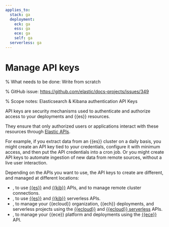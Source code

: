 ```yaml
---
applies_to:
  stack: ga
  deployment:
    eck: ga
    ess: ga
    ece: ga
    self: ga
  serverless: ga
---
```


# Manage API keys

% What needs to be done: Write from scratch

% GitHub issue: https://github.com/elastic/docs-projects/issues/349

% Scope notes: Elasticsearch & Kibana authentication API Keys


API keys are security mechanisms used to authenticate and authorize access to your deployments and {{es}} resources. 

They ensure that only authorized users or applications interact with these resources through [Elastic APIs](https://www.elastic.co/docs/api/).

For example, if you extract data from an {{es}} cluster on a daily basis, you might create an API key tied to your credentials, configure it with minimum access, and then put the API credentials into a cron job. Or you might create API keys to automate ingestion of new data from remote sources, without a live user interaction.

Depending on the APIs you want to use, the API keys to create are different, and managed at different locations:

- **[](api-keys/elasticsearch-api-keys.md)**, to use [{{es}}](https://www.elastic.co/docs/api/doc/elasticsearch/) and [{{kib}}](https://www.elastic.co/docs/api/doc/kibana/) APIs, and to manage remote cluster connections.
- **[](api-keys/serverless-project-api-keys.md)**, to use [{{es}}](https://www.elastic.co/docs/api/doc/elasticsearch-serverless/) and [{{kib}}](https://www.elastic.co/docs/api/doc/serverless/) serverless APIs.
- **[](api-keys/elastic-cloud-api-keys.md)**, to manage your {{ecloud}} organization, {{ech}} deployments, and serverless projects using the [{{ecloud}}](https://www.elastic.co/docs/api/doc/cloud/) and [{{ecloud}} serverless](https://www.elastic.co/docs/api/doc/elastic-cloud-serverless/) APIs.
- **[](api-keys/elastic-cloud-enterprise-api-keys.md)**, to manage your {{ece}} platform and deployments using the [{{ece}}](https://www.elastic.co/docs/api/doc/cloud-enterprise/) API.